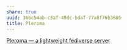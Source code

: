 ```yaml
---
share: true
uuid: 36bc54ab-c3af-49dc-bdaf-77a8f76b3685
title: Pleroma
---
```

[Pleroma — a lightweight fediverse server](https://pleroma.social/)
